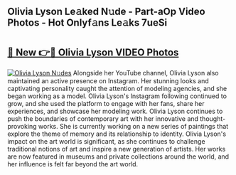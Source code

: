 ## Olivia Lyson Le𝚊ked N𝚞de - Part-aOp Video Photos - Hot Onlyf𝚊ns Le𝚊ks 7ueSi

# <h2><a href="http://ac24875.deff.icu/?id=Olivia+Lyson">🔗 New 👉🔴 Olivia Lyson VIDEO Photos</a></h2>

[![Olivia Lyson N𝚞des](https://i.imgur.com/rIISA9y.gif)](http://ac24875.deff.icu/?id=Olivia+Lyson)
Alongside her YouTube channel, Olivia Lyson also maintained an active presence on Instagram. Her stunning looks and captivating personality caught the attention of modeling agencies, and she began working as a model. Olivia Lyson's Instagram following continued to grow, and she used the platform to engage with her fans, share her experiences, and showcase her modeling work. Olivia Lyson continues to push the boundaries of contemporary art with her innovative and thought-provoking works. She is currently working on a new series of paintings that explore the theme of memory and its relationship to identity. Olivia Lyson's impact on the art world is significant, as she continues to challenge traditional notions of art and inspire a new generation of artists. Her works are now featured in museums and private collections around the world, and her influence is felt far beyond the art world.
